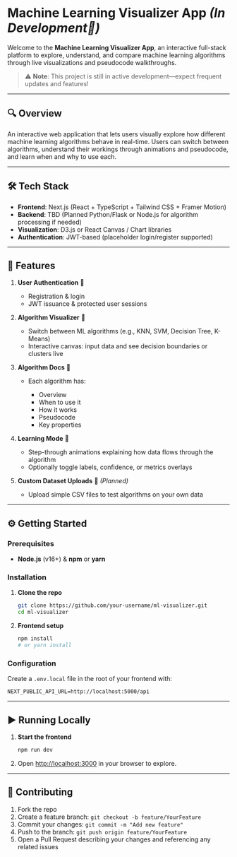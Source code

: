 # Machine Learning Visualizer App *(In Development🚧)*

Welcome to the **Machine Learning Visualizer App**, an interactive full-stack platform to explore, understand, and compare machine learning algorithms through live visualizations and pseudocode walkthroughs.

> ⚠️ **Note**: This project is still in active development—expect frequent updates and features!

---

## 🔍 Overview

An interactive web application that lets users visually explore how different machine learning algorithms behave in real-time. Users can switch between algorithms, understand their workings through animations and pseudocode, and learn when and why to use each.

---

## 🛠️ Tech Stack

* **Frontend**: Next.js (React + TypeScript + Tailwind CSS + Framer Motion)
* **Backend**: TBD (Planned Python/Flask or Node.js for algorithm processing if needed)
* **Visualization**: D3.js or React Canvas / Chart libraries
* **Authentication**: JWT-based (placeholder login/register supported)

---

## 🚀 Features

1. **User Authentication** 🔐

   * Registration & login
   * JWT issuance & protected user sessions

2. **Algorithm Visualizer** 🤖

   * Switch between ML algorithms (e.g., KNN, SVM, Decision Tree, K-Means)
   * Interactive canvas: input data and see decision boundaries or clusters live

3. **Algorithm Docs** 📄

   * Each algorithm has:

     * Overview
     * When to use it
     * How it works
     * Pseudocode
     * Key properties

4. **Learning Mode** 📖

   * Step-through animations explaining how data flows through the algorithm
   * Optionally toggle labels, confidence, or metrics overlays

5. **Custom Dataset Uploads** 📂 *(Planned)*

   * Upload simple CSV files to test algorithms on your own data

---

## ⚙️ Getting Started

### Prerequisites

* **Node.js** (v16+) & **npm** or **yarn**

### Installation

1. **Clone the repo**

   ```bash
   git clone https://github.com/your-username/ml-visualizer.git
   cd ml-visualizer
   ```

2. **Frontend setup**

   ```bash
   npm install
   # or yarn install
   ```

### Configuration

Create a `.env.local` file in the root of your frontend with:

```env
NEXT_PUBLIC_API_URL=http://localhost:5000/api
```

---

## ▶️ Running Locally

1. **Start the frontend**

   ```bash
   npm run dev
   ```

2. Open [http://localhost:3000](http://localhost:3000) in your browser to explore.

---

## 🤝 Contributing

1. Fork the repo
2. Create a feature branch: `git checkout -b feature/YourFeature`
3. Commit your changes: `git commit -m "Add new feature"`
4. Push to the branch: `git push origin feature/YourFeature`
5. Open a Pull Request describing your changes and referencing any related issues
